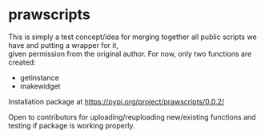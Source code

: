 # prawscripts

This is simply a test concept/idea for merging together all public scripts we have and putting a wrapper for it,  
given permission from the original author. For now, only two functions are created:

* getinstance
* makewidget

Installation package at https://pypi.org/project/prawscripts/0.0.2/

Open to contributors for uploading/reuploading new/existing functions and testing if package is working properly.
